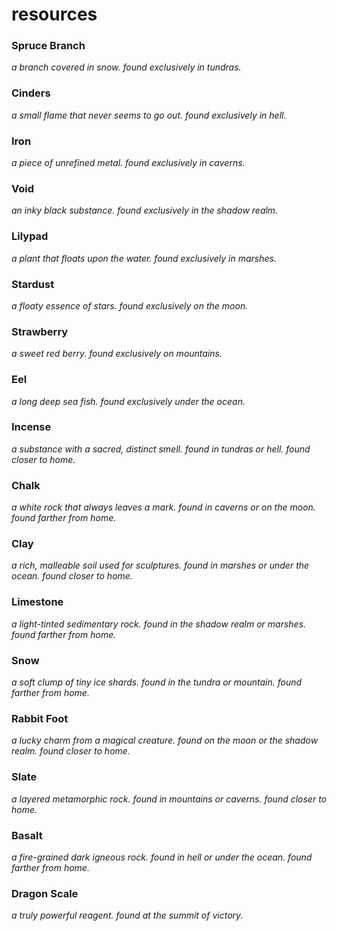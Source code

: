 # resources

### Spruce Branch
*a branch covered in snow.*
*found exclusively in tundras.*

### Cinders
*a small flame that never seems to go out.*
*found exclusively in hell.*

### Iron
*a piece of unrefined metal.*
*found exclusively in caverns.*

### Void
*an inky black substance.*
*found exclusively in the shadow realm.*

### Lilypad
*a plant that floats upon the water.*
*found exclusively in marshes.*

### Stardust
*a floaty essence of stars.*
*found exclusively on the moon.*

### Strawberry
*a sweet red berry.*
*found exclusively on mountains.*

### Eel
*a long deep sea fish.*
*found exclusively under the ocean.*

### Incense
*a substance with a sacred, distinct smell.*
*found in tundras or hell.*
*found closer to home.*

### Chalk
*a white rock that always leaves a mark.*
*found in caverns or on the moon.*
*found farther from home.*

### Clay
*a rich, malleable soil used for sculptures.*
*found in marshes or under the ocean.*
*found closer to home.*

### Limestone
*a light-tinted sedimentary rock.*
*found in the shadow realm or marshes.*
*found farther from home.*

### Snow
*a soft clump of tiny ice shards.*
*found in the tundra or mountain.*
*found farther from home.*

### Rabbit Foot
*a lucky charm from a magical creature.*
*found on the moon or the shadow realm.*
*found closer to home.*

### Slate
*a layered metamorphic rock.*
*found in mountains or caverns.*
*found closer to home.*

### Basalt
*a fire-grained dark igneous rock.*
*found in hell or under the ocean.*
*found farther from home.*

### Dragon Scale
*a truly powerful reagent.*
*found at the summit of victory.*